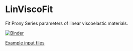 # LinViscoFit
Fit Prony Series parameters of linear viscoelastic materials.

[![Binder](https://mybinder.org/badge_logo.svg)](https://mybinder.org/v2/gh/martin-springer/LinViscoFit/HEAD?urlpath=voila%2Frender%2FLinViscoFit.ipynb)


[Example input files](examples)
